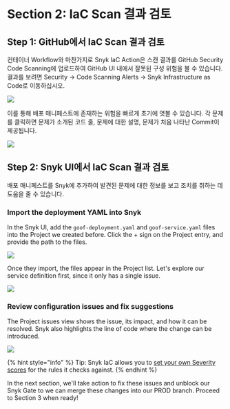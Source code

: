 # Section 2: IaC Scan 결과 검토

## Step 1: GitHub에서 IaC Scan 결과 검토 <a href="#step-1-review-the-iac-scan-results-in-github" id="step-1-review-the-iac-scan-results-in-github"></a>

컨테이너 Workflow와 마찬가지로 Snyk IaC Action은 스캔 결과를 GitHub Security Code Scanning에 업로드하여 GitHub UI 내에서 잘못된 구성 위험을 볼 수 있습니다. 결과를 보려면 Security -> Code Scanning Alerts -> Snyk Infrastructure as Code로 이동하십시오.

![](https://partner-workshop-assets.s3.us-east-2.amazonaws.com/gh-iac-codescanningresults.png)

이를 통해 배포 매니페스트에 존재하는 위험을 빠르게 초기에 엿볼 수 있습니다. 각 문제를 클릭하면 문제가 소개된 코드 줄, 문제에 대한 설명, 문제가 처음 나타난 Commit이 제공됩니다.

![](https://partner-workshop-assets.s3.us-east-2.amazonaws.com/gh-iac-issuedetail.png)

## Step 2: Snyk UI에서 IaC Scan 결과 검토 <a href="#step-2-review-iac-scan-results-in-the-snyk-ui" id="step-2-review-iac-scan-results-in-the-snyk-ui"></a>

배포 매니페스트를 Snyk에 추가하여 발견된 문제에 대한 정보를 보고 조치를 취하는 데 도움을 줄 수 있습니다.‌

### Import the deployment YAML into Snyk <a href="#import-the-deployment-yaml-into-snyk" id="import-the-deployment-yaml-into-snyk"></a>

In the Snyk UI, add the `goof-deployment.yaml` and `goof-service.yaml` files into the Project we created before. Click the + sign on the Project entry, and provide the path to the files.​

![](https://partner-workshop-assets.s3.us-east-2.amazonaws.com/snyk-iac-addfiletoproject.png)

Once they import, the files appear in the Project list. Let's explore our service definition first, since it only has a single issue.​

![](https://partner-workshop-assets.s3.us-east-2.amazonaws.com/snyk-iac-selectservice.png)

### Review configuration issues and fix suggestions <a href="#review-configuration-issues-and-fix-suggestions" id="review-configuration-issues-and-fix-suggestions"></a>

The Project issues view shows the issue, its impact, and how it can be resolved. Snyk also highlights the line of code where the change can be introduced.​

![](https://partner-workshop-assets.s3.us-east-2.amazonaws.com/snyk-iac-viewissuedetails.png)

{% hint style="info" %}
Tip: Snyk IaC allows you to [set your own Severity scores](https://support.snyk.io/hc/en-us/articles/360006402818#UUID-c1919782-6bfa-b84b-a638-3913cee39fc5) for the rules it checks against.
{% endhint %}

In the next section, we'll take action to fix these issues and unblock our Snyk Gate to we can merge these changes into our PROD branch. Proceed to Section 3 when ready!

